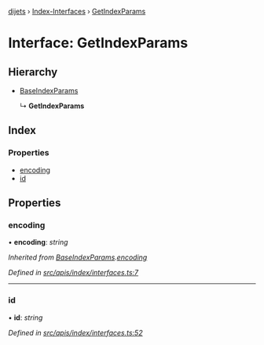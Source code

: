 [dijets](../README.md) › [Index-Interfaces](../modules/index_interfaces.md) › [GetIndexParams](index_interfaces.getindexparams.md)

# Interface: GetIndexParams

## Hierarchy

* [BaseIndexParams](index_interfaces.baseindexparams.md)

  ↳ **GetIndexParams**

## Index

### Properties

* [encoding](index_interfaces.getindexparams.md#encoding)
* [id](index_interfaces.getindexparams.md#id)

## Properties

###  encoding

• **encoding**: *string*

*Inherited from [BaseIndexParams](index_interfaces.baseindexparams.md).[encoding](index_interfaces.baseindexparams.md#encoding)*

*Defined in [src/apis/index/interfaces.ts:7](https://github.com/Dijets-Inc/dijetsjs/blob/master/src/apis/index/interfaces.ts#L7)*

___

###  id

• **id**: *string*

*Defined in [src/apis/index/interfaces.ts:52](https://github.com/Dijets-Inc/dijetsjs/blob/master/src/apis/index/interfaces.ts#L52)*

